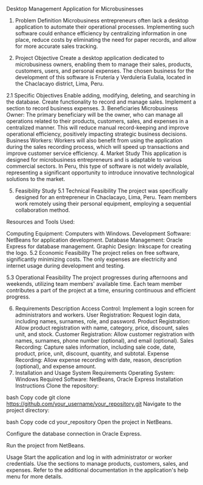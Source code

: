 Desktop Management Application for Microbusinesses

1. Problem Definition
Microbusiness entrepreneurs often lack a desktop application to automate their operational processes. Implementing such software could enhance efficiency by centralizing information in one place, reduce costs by eliminating the need for paper records, and allow for more accurate sales tracking.

2. Project Objective
Create a desktop application dedicated to microbusiness owners, enabling them to manage their sales, products, customers, users, and personal expenses. The chosen business for the development of this software is Frutería y Verdulería Eulalia, located in the Chaclacayo district, Lima, Peru.

2.1 Specific Objectives
Enable adding, modifying, deleting, and searching in the database.
Create functionality to record and manage sales.
Implement a section to record business expenses.
3. Beneficiaries
Microbusiness Owner: The primary beneficiary will be the owner, who can manage all operations related to their products, customers, sales, and expenses in a centralized manner. This will reduce manual record-keeping and improve operational efficiency, positively impacting strategic business decisions.
Business Workers: Workers will also benefit from using the application during the sales recording process, which will speed up transactions and improve customer service efficiency.
4. Market Study
This application is designed for microbusiness entrepreneurs and is adaptable to various commercial sectors. In Peru, this type of software is not widely available, representing a significant opportunity to introduce innovative technological solutions to the market.

5. Feasibility Study
5.1 Technical Feasibility
The project was specifically designed for an entrepreneur in Chaclacayo, Lima, Peru. Team members work remotely using their personal equipment, employing a sequential collaboration method.

Resources and Tools Used:

Computing Equipment: Computers with Windows.
Development Software: NetBeans for application development.
Database Management: Oracle Express for database management.
Graphic Design: Inkscape for creating the logo.
5.2 Economic Feasibility
The project relies on free software, significantly minimizing costs. The only expenses are electricity and internet usage during development and testing.

5.3 Operational Feasibility
The project progresses during afternoons and weekends, utilizing team members' available time. Each team member contributes a part of the project at a time, ensuring continuous and efficient progress.

6. Requirements Description
Access Control: Implement a login screen for administrators and workers.
User Registration: Request login data, including names, surnames, role, and password.
Product Registration: Allow product registration with name, category, price, discount, sales unit, and stock.
Customer Registration: Allow customer registration with names, surnames, phone number (optional), and email (optional).
Sales Recording: Capture sales information, including sale code, date, product, price, unit, discount, quantity, and subtotal.
Expense Recording: Allow expense recording with date, reason, description (optional), and expense amount.
7. Installation and Usage
System Requirements
Operating System: Windows
Required Software: NetBeans, Oracle Express
Installation Instructions
Clone the repository:

bash
Copy code
git clone https://github.com/your_username/your_repository.git
Navigate to the project directory:

bash
Copy code
cd your_repository
Open the project in NetBeans.

Configure the database connection in Oracle Express.

Run the project from NetBeans.

Usage
Start the application and log in with administrator or worker credentials.
Use the sections to manage products, customers, sales, and expenses.
Refer to the additional documentation in the application's help menu for more details.

